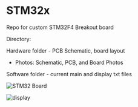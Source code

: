 # STM32x
Repo for custom STM32F4 Breakout board 

Directory:

Hardware folder - PCB Schematic, board layout
  - Photos: Schematic, PCB, and Board Photos

Software folder - current main and display txt files

![STM32 Board](https://github.com/user-attachments/assets/4a439004-3f67-418a-95bf-a7c909bdad40)


![display](https://github.com/user-attachments/assets/c85d5460-acd9-4c4a-ab9d-797331ea39c2)
